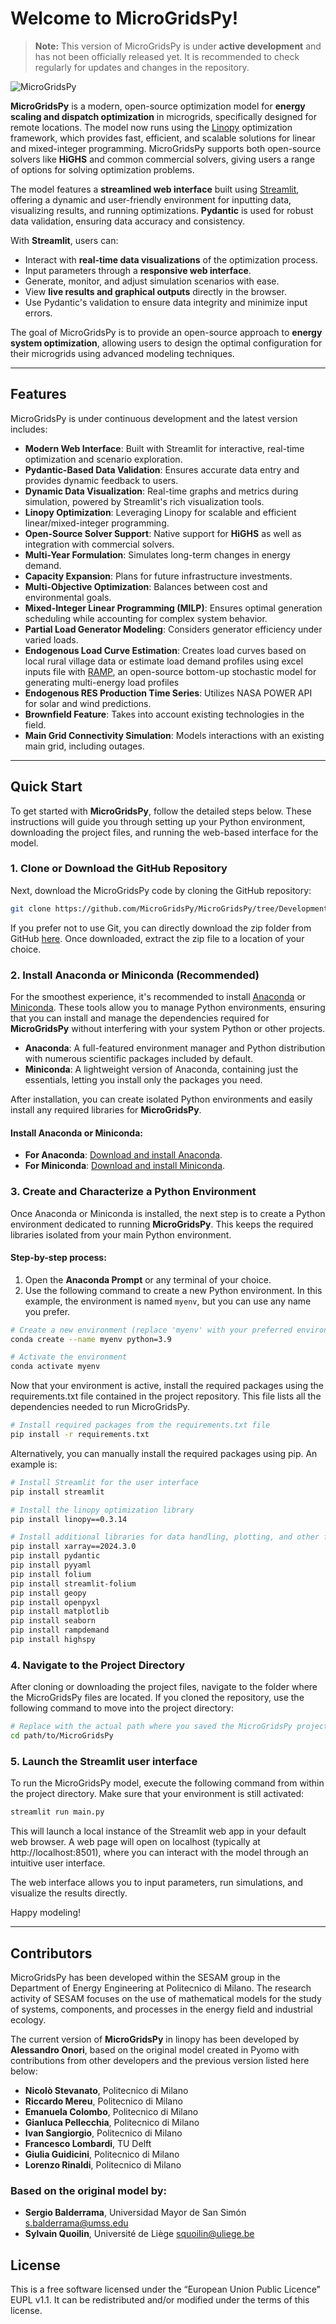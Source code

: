 # Welcome to MicroGridsPy!

> **Note:** This version of MicroGridsPy is under **active development** and has not been officially released yet. It is recommended to check regularly for updates and changes in the repository.

![MicroGridsPy](https://github.com/MicroGridsPy/MicroGridsPy/blob/master/docs/source/Images/Mgpy_Scheme_2.png?raw=true)

**MicroGridsPy** is a modern, open-source optimization model for **energy scaling and dispatch optimization** in microgrids, specifically designed for remote locations. The model now runs using the [Linopy](https://linopy.readthedocs.io/) optimization framework, which provides fast, efficient, and scalable solutions for linear and mixed-integer programming. MicroGridsPy supports both open-source solvers like **HiGHS** and common commercial solvers, giving users a range of options for solving optimization problems.

The model features a **streamlined web interface** built using [Streamlit](https://streamlit.io/), offering a dynamic and user-friendly environment for inputting data, visualizing results, and running optimizations. **Pydantic** is used for robust data validation, ensuring data accuracy and consistency.

With **Streamlit**, users can:
- Interact with **real-time data visualizations** of the optimization process.
- Input parameters through a **responsive web interface**.
- Generate, monitor, and adjust simulation scenarios with ease.
- View **live results and graphical outputs** directly in the browser.
- Use Pydantic's validation to ensure data integrity and minimize input errors.

The goal of MicroGridsPy is to provide an open-source approach to **energy system optimization**, allowing users to design the optimal configuration for their microgrids using advanced modeling techniques.

---

## Features

MicroGridsPy is under continuous development and the latest version includes:

- **Modern Web Interface**: Built with Streamlit for interactive, real-time optimization and scenario exploration.
- **Pydantic-Based Data Validation**: Ensures accurate data entry and provides dynamic feedback to users.
- **Dynamic Data Visualization**: Real-time graphs and metrics during simulation, powered by Streamlit's rich visualization tools.
- **Linopy Optimization**: Leveraging Linopy for scalable and efficient linear/mixed-integer programming.
- **Open-Source Solver Support**: Native support for **HiGHS** as well as integration with commercial solvers.
- **Multi-Year Formulation**: Simulates long-term changes in energy demand.
- **Capacity Expansion**: Plans for future infrastructure investments.
- **Multi-Objective Optimization**: Balances between cost and environmental goals.
- **Mixed-Integer Linear Programming (MILP)**: Ensures optimal generation scheduling while accounting for complex system behavior.
- **Partial Load Generator Modeling**: Considers generator efficiency under varied loads.
- **Endogenous Load Curve Estimation**: Creates load curves based on local rural village data or estimate load demand profiles using excel inputs file with [RAMP](https://github.com/RAMP-project/RAMP), an open-source bottom-up stochastic model for generating multi-energy load profiles
- **Endogenous RES Production Time Series**: Utilizes NASA POWER API for solar and wind predictions.
- **Brownfield Feature**: Takes into account existing technologies in the field.
- **Main Grid Connectivity Simulation**: Models interactions with an existing main grid, including outages.

---

## Quick Start

To get started with **MicroGridsPy**, follow the detailed steps below. These instructions will guide you through setting up your Python environment, downloading the project files, and running the web-based interface for the model.

### 1. Clone or Download the GitHub Repository

Next, download the MicroGridsPy code by cloning the GitHub repository:

```bash
git clone https://github.com/MicroGridsPy/MicroGridsPy/tree/Development_Linopy.git
```

If you prefer not to use Git, you can directly download the zip folder from GitHub [here](https://github.com/MicroGridsPy/MicroGridsPy/tree/Development_Linopy). Once downloaded, extract the zip file to a location of your choice.

### 2. Install Anaconda or Miniconda (Recommended)

For the smoothest experience, it's recommended to install [Anaconda](https://www.anaconda.com/products/individual) or [Miniconda](https://docs.conda.io/en/latest/miniconda.html). These tools allow you to manage Python environments, ensuring that you can install and manage the dependencies required for **MicroGridsPy** without interfering with your system Python or other projects.

- **Anaconda**: A full-featured environment manager and Python distribution with numerous scientific packages included by default.
- **Miniconda**: A lightweight version of Anaconda, containing just the essentials, letting you install only the packages you need.

After installation, you can create isolated Python environments and easily install any required libraries for **MicroGridsPy**.

#### Install Anaconda or Miniconda:
- **For Anaconda**: [Download and install Anaconda](https://www.anaconda.com/products/individual).
- **For Miniconda**: [Download and install Miniconda](https://docs.conda.io/en/latest/miniconda.html).

### 3. Create and Characterize a Python Environment

Once Anaconda or Miniconda is installed, the next step is to create a Python environment dedicated to running **MicroGridsPy**. This keeps the required libraries isolated from your main Python environment.

#### Step-by-step process:
1. Open the **Anaconda Prompt** or any terminal of your choice.
2. Use the following command to create a new Python environment. In this example, the environment is named `myenv`, but you can use any name you prefer.

```bash
# Create a new environment (replace 'myenv' with your preferred environment name)
conda create --name myenv python=3.9

# Activate the environment
conda activate myenv
```

Now that your environment is active, install the required packages using the requirements.txt file contained in the project repository. This file lists all the dependencies needed to run MicroGridsPy.

```bash
# Install required packages from the requirements.txt file
pip install -r requirements.txt
```

Alternatively, you can manually install the required packages using pip. An example is:

```bash
# Install Streamlit for the user interface
pip install streamlit

# Install the linopy optimization library
pip install linopy==0.3.14

# Install additional libraries for data handling, plotting, and other functionalities
pip install xarray==2024.3.0
pip install pydantic
pip install pyyaml
pip install folium
pip install streamlit-folium
pip install geopy
pip install openpyxl
pip install matplotlib
pip install seaborn
pip install rampdemand
pip install highspy
```

### 4. Navigate to the Project Directory

After cloning or downloading the project files, navigate to the folder where the MicroGridsPy files are located. If you cloned the repository, use the following command to move into the project directory:

```bash
# Replace with the actual path where you saved the MicroGridsPy project
cd path/to/MicroGridsPy
```

### 5. Launch the Streamlit user interface

To run the MicroGridsPy model, execute the following command from within the project directory. Make sure that your environment is still activated:

```bash
streamlit run main.py
```

This will launch a local instance of the Streamlit web app in your default web browser. A web page will open on localhost (typically at http://localhost:8501), where you can interact with the model through an intuitive user interface.

The web interface allows you to input parameters, run simulations, and visualize the results directly.

Happy modeling!

---

## Contributors

MicroGridsPy has been developed within the SESAM group in the Department of Energy Engineering at Politecnico di Milano. The research activity of SESAM focuses on the use of mathematical models for the study of systems, components, and processes in the energy field and industrial ecology.

The current version of **MicroGridsPy** in linopy has been developed by **Alessandro Onori**, based on the original model created in Pyomo with contributions from other developers and the previous version listed here below:

- **Nicolò Stevanato**, Politecnico di Milano
- **Riccardo Mereu**, Politecnico di Milano
- **Emanuela Colombo**, Politecnico di Milano
- **Gianluca Pellecchia**, Politecnico di Milano
- **Ivan Sangiorgio**, Politecnico di Milano
- **Francesco Lombardi**, TU Delft
- **Giulia Guidicini**, Politecnico di Milano
- **Lorenzo Rinaldi**, Politecnico di Milano

### Based on the original model by:
- **Sergio Balderrama**, Universidad Mayor de San Simón <s.balderrama@umss.edu>
- **Sylvain Quoilin**, Université de Liège <squoilin@uliege.be>

## License
This is a free software licensed under the “European Union Public Licence" EUPL v1.1. It can be redistributed and/or modified under the terms of this license.
